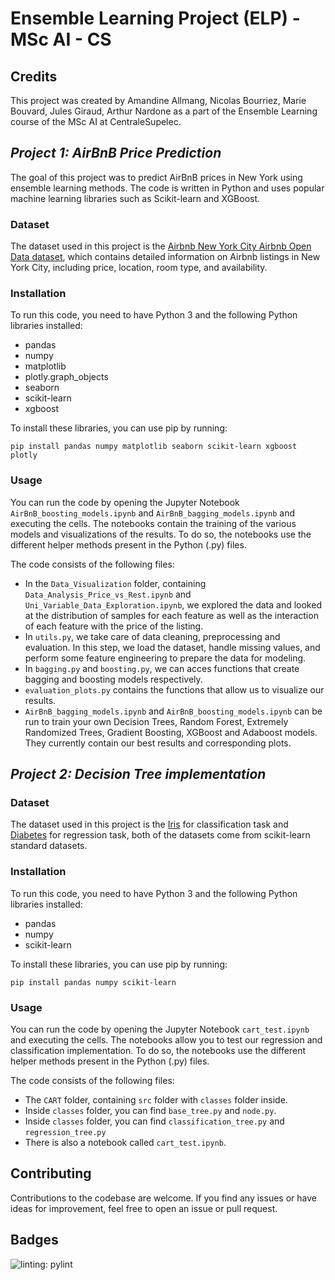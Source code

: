 # Ensemble Learning Project (ELP) - MSc AI - CS 

## Credits
This project was created by Amandine Allmang, Nicolas Bourriez, Marie Bouvard, Jules Giraud, Arthur Nardone as a part of the Ensemble Learning course of the MSc AI at CentraleSupelec.

## *Project 1: AirBnB Price Prediction*
The goal of this project was to predict AirBnB prices in New York using ensemble learning methods. The code is written in Python and uses popular machine learning libraries such as Scikit-learn and XGBoost. 

### Dataset
The dataset used in this project is the [Airbnb New York City Airbnb Open Data dataset](https://www.kaggle.com/datasets/dgomonov/new-york-city-airbnb-open-data), which contains detailed information on Airbnb listings in New York City, including price, location, room type, and availability.

### Installation
To run this code, you need to have Python 3 and the following Python libraries installed:

- pandas
- numpy
- matplotlib
- plotly.graph_objects
- seaborn
- scikit-learn
- xgboost

To install these libraries, you can use pip by running:

`pip install pandas numpy matplotlib seaborn scikit-learn xgboost plotly`

### Usage
You can run the code by opening the Jupyter Notebook `AirBnB_boosting_models.ipynb` and `AirBnB_bagging_models.ipynb` and executing the cells. The notebooks contain the training of the various models and visualizations of the results. To do so, the notebooks use the different helper methods present in the Python (.py) files.

The code consists of the following files:

- In the `Data_Visualization` folder, containing `Data_Analysis_Price_vs_Rest.ipynb` and `Uni_Variable_Data_Exploration.ipynb`, we explored the data and looked at the distribution of samples for each feature as well as the interaction of each feature with the price of the listing. 
- In `utils.py`, we take care of data cleaning, preprocessing and evaluation. In this step, we load the dataset, handle missing values, and perform some feature engineering to prepare the data for modeling.
- In `bagging.py` and `boosting.py`, we can acces functions that create bagging and boosting models respectively.
- `evaluation_plots.py` contains the functions that allow us to visualize our results. 
- `AirBnB_bagging_models.ipynb` and `AirBnB_boosting_models.ipynb` can be run to train your own Decision Trees, Random Forest, Extremely Randomized Trees, Gradient Boosting, XGBoost and Adaboost models. They currently contain our best results and corresponding plots.

## *Project 2: Decision Tree implementation*

### Dataset
The dataset used in this project is the [Iris](https://scikit-learn.org/stable/datasets/toy_dataset.html#iris-plants-dataset) for classification task and [Diabetes](https://www4.stat.ncsu.edu/~boos/var.select/diabetes.html) for regression task, both of the datasets come from scikit-learn standard datasets.

### Installation
To run this code, you need to have Python 3 and the following Python libraries installed:

- pandas
- numpy
- scikit-learn

To install these libraries, you can use pip by running:

`pip install pandas numpy scikit-learn`

### Usage
You can run the code by opening the Jupyter Notebook `cart_test.ipynb` and executing the cells. The notebooks allow you to test our regression and classification implementation. To do so, the notebooks use the different helper methods present in the Python (.py) files.

The code consists of the following files:

- The `CART` folder, containing `src` folder with `classes` folder inside. 
- Inside `classes` folder, you can find `base_tree.py` and `node.py`.
- Inside `classes` folder, you can find `classification_tree.py` and `regression_tree.py`
- There is also a notebook called `cart_test.ipynb`.

## Contributing
Contributions to the codebase are welcome. If you find any issues or have ideas for improvement, feel free to open an issue or pull request.

## Badges
![linting: pylint](https://github.com/GiraudJules/ELP/actions/workflows/pylint.yml/badge.svg)
